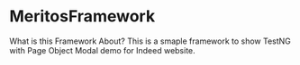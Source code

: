 # MeritosFramework

What is this Framework About?
This is a smaple framework to show TestNG with Page Object Modal demo for Indeed website.

